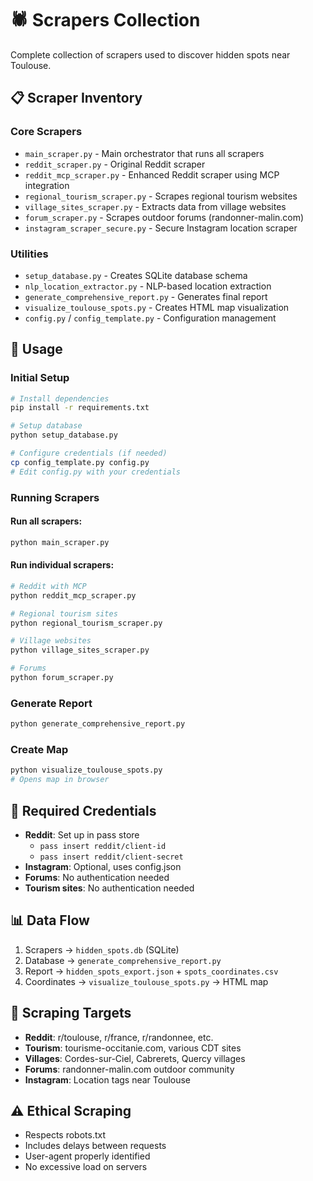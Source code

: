 # 🕷️ Scrapers Collection

Complete collection of scrapers used to discover hidden spots near Toulouse.

## 📋 Scraper Inventory

### Core Scrapers
- `main_scraper.py` - Main orchestrator that runs all scrapers
- `reddit_scraper.py` - Original Reddit scraper
- `reddit_mcp_scraper.py` - Enhanced Reddit scraper using MCP integration
- `regional_tourism_scraper.py` - Scrapes regional tourism websites
- `village_sites_scraper.py` - Extracts data from village websites
- `forum_scraper.py` - Scrapes outdoor forums (randonner-malin.com)
- `instagram_scraper_secure.py` - Secure Instagram location scraper

### Utilities
- `setup_database.py` - Creates SQLite database schema
- `nlp_location_extractor.py` - NLP-based location extraction
- `generate_comprehensive_report.py` - Generates final report
- `visualize_toulouse_spots.py` - Creates HTML map visualization
- `config.py` / `config_template.py` - Configuration management

## 🚀 Usage

### Initial Setup
```bash
# Install dependencies
pip install -r requirements.txt

# Setup database
python setup_database.py

# Configure credentials (if needed)
cp config_template.py config.py
# Edit config.py with your credentials
```

### Running Scrapers

#### Run all scrapers:
```bash
python main_scraper.py
```

#### Run individual scrapers:
```bash
# Reddit with MCP
python reddit_mcp_scraper.py

# Regional tourism sites
python regional_tourism_scraper.py

# Village websites
python village_sites_scraper.py

# Forums
python forum_scraper.py
```

### Generate Report
```bash
python generate_comprehensive_report.py
```

### Create Map
```bash
python visualize_toulouse_spots.py
# Opens map in browser
```

## 🔐 Required Credentials

- **Reddit**: Set up in pass store
  - `pass insert reddit/client-id`
  - `pass insert reddit/client-secret`
- **Instagram**: Optional, uses config.json
- **Forums**: No authentication needed
- **Tourism sites**: No authentication needed

## 📊 Data Flow

1. Scrapers → `hidden_spots.db` (SQLite)
2. Database → `generate_comprehensive_report.py`
3. Report → `hidden_spots_export.json` + `spots_coordinates.csv`
4. Coordinates → `visualize_toulouse_spots.py` → HTML map

## 🎯 Scraping Targets

- **Reddit**: r/toulouse, r/france, r/randonnee, etc.
- **Tourism**: tourisme-occitanie.com, various CDT sites
- **Villages**: Cordes-sur-Ciel, Cabrerets, Quercy villages
- **Forums**: randonner-malin.com outdoor community
- **Instagram**: Location tags near Toulouse

## ⚠️ Ethical Scraping

- Respects robots.txt
- Includes delays between requests
- User-agent properly identified
- No excessive load on servers